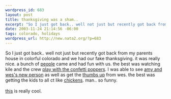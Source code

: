 ```yaml
--- 
wordpress_id: 683
layout: post
title: thanksgiving was a sham..
excerpt: "So I just got back.. well not just but recently got back from my parents house in colorful colorado and we had our fake thanksgiving. it was really nice. a bunch of people came and had fun with us. the best was watching kile and the crew "
date: 2003-11-24 21:14:56 -06:00
tags: colorado, holidays
wordpress_url: http://new.nata2.org/?p=683
---
```

So I just got back.. well not just but recently got back from my parents house in colorful colorado and we had our fake thanksgiving. it was really nice. a bunch of <a href="http://nata2.info/?path=pictures%2Fholidays%2Fthanksgiving_03">people</a> came and had fun with us. the best was watching kile and the crew <a href="http://nata2.info/?path=pictures%2Fholidays%2Fthanksgiving_03&amp;img=fake%20thanksgiving%20009.jpg">play with the confetti poppers</a>. I was able to see <a href="http://nata2.info/?path=pictures%2Fholidays%2Fthanksgiving_03&amp;img=fake%20thanksgiving%20010.jpg">amy and wes's new person</a> as well as get the <a href="http://nata2.info/?path=pictures%2Fholidays%2Fthanksgiving_03&amp;img=fake%20thanksgiving%20011.jpg">thumbs up</a> from wes. the best was getting the kids to all ct like <a href="http://nata2.info/pictures/holidays/thanksgiving_03/fake%20thanksgiving%20015.avi">chickens</a>. man.. so funny.<br/><br/><a href="http://dopeman.org/ascii-matrix/ascii-matrix.html.gz?D0=1">this</a> is really cool. 
